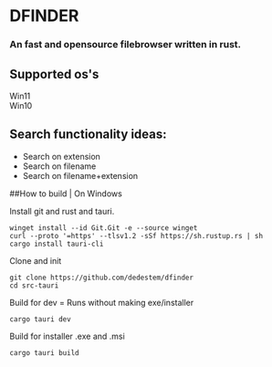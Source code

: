 # DFINDER
### An fast and opensource filebrowser written in rust. 




## Supported os's
Win11 \
Win10 


## Search functionality ideas: 
   - Search on extension
   - Search on filename
   - Search on filename+extension


##How to build | On Windows

Install git and rust and tauri.
```batch
winget install --id Git.Git -e --source winget
curl --proto '=https' --tlsv1.2 -sSf https://sh.rustup.rs | sh
cargo install tauri-cli
```

Clone and init
```batch
git clone https://github.com/dedestem/dfinder
cd src-tauri
```

Build for dev = Runs without making exe/installer
```batch
cargo tauri dev
```

Build for installer .exe and .msi
```batch
cargo tauri build
```
